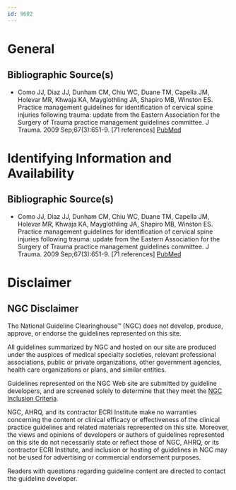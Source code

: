 ```yaml
---
id: 9602
---
```


# General

## Bibliographic Source(s)

- Como JJ, Diaz JJ, Dunham CM, Chiu WC, Duane TM, Capella JM, Holevar MR, Khwaja KA, Mayglothling JA, Shapiro MB, Winston ES. Practice management guidelines for identification of cervical spine injuries following trauma: update from the Eastern Association for the Surgery of Trauma practice management guidelines committee. J Trauma. 2009 Sep;67(3):651-9. [71 references] [ PubMed ](http://www.ncbi.nlm.nih.gov/entrez/query.fcgi?cmd=Retrieve&db=pubmed&dopt=Abstract&list_uids=19741415)

# Identifying Information and Availability

## Bibliographic Source(s)

- Como JJ, Diaz JJ, Dunham CM, Chiu WC, Duane TM, Capella JM, Holevar MR, Khwaja KA, Mayglothling JA, Shapiro MB, Winston ES. Practice management guidelines for identification of cervical spine injuries following trauma: update from the Eastern Association for the Surgery of Trauma practice management guidelines committee. J Trauma. 2009 Sep;67(3):651-9. [71 references] [ PubMed ](http://www.ncbi.nlm.nih.gov/entrez/query.fcgi?cmd=Retrieve&db=pubmed&dopt=Abstract&list_uids=19741415)

# Disclaimer

## NGC Disclaimer

The National Guideline Clearinghouse™ (NGC) does not develop, produce, approve, or endorse the guidelines represented on this site.

All guidelines summarized by NGC and hosted on our site are produced under the auspices of medical specialty societies, relevant professional associations, public or private organizations, other government agencies, health care organizations or plans, and similar entities.

Guidelines represented on the NGC Web site are submitted by guideline developers, and are screened solely to determine that they meet the [NGC Inclusion Criteria](/help-and-about/summaries/inclusion-criteria).

NGC, AHRQ, and its contractor ECRI Institute make no warranties concerning the content or clinical efficacy or effectiveness of the clinical practice guidelines and related materials represented on this site. Moreover, the views and opinions of developers or authors of guidelines represented on this site do not necessarily state or reflect those of NGC, AHRQ, or its contractor ECRI Institute, and inclusion or hosting of guidelines in NGC may not be used for advertising or commercial endorsement purposes.

Readers with questions regarding guideline content are directed to contact the guideline developer.

